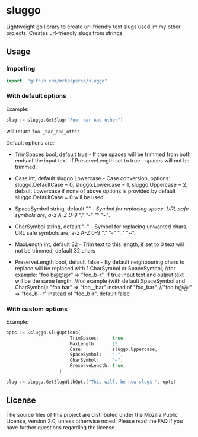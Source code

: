 # sluggo
Lightweight go library to create url-friendly text slugs used im my other projects.
Creates url-friendly slugs from strings.

## Usage 
### Importing
```go
import 	"github.com/mrkacperso/sluggo"
```
### With default options
Example:
```go
slug := sluggo.GetSlug("Foo, bar And other")
```
will return
`foo-_bar_and_other`

Default options are:
 - TrimSpaces bool, default true -
 If true spaces will be trimmed from both ends of the input text. If PreserveLength set to true - spaces will not be trimmed.

 - Case int, default sluggo.Lowercase - Case conversion, options: 
 sluggo.DefaultCase = 0, sluggo.Lowercase = 1, sluggo.Uppercase = 2, default Lowercase
 if none of above options is provided by default sluggo.DefaultCase = 0 will be used.

 - SpaceSymbol string, default "_" - Symbol for replacing space. URL safe symbols are; a-z A-Z 0-9 "." "-" "_" "~".

 - CharSymbol string, default "-" - Symbol for replacing unwanted chars.  URL safe symbols are; a-z A-Z 0-9 "." "-" "_" "~".

 - MaxLength int, default 32 - Trim text to this length, if set to 0 text will not be trimmed, default 32 chars

 - PreserveLength bool, default false - By default neighbouring chars to replace will be replaced with 1 CharSymbol or SpaceSymbol,
	//for example: "foo  b@@@r" => "foo_b-r". If true input text and output text will be the same length,
	//for example (with default SpaceSymbol and CharSymbol): "foo  bar" => "foo__bar" instead of "foo_bar",
	//"foo b@@r" => "foo_b--r" instead of "foo_b-r", default false

### With custom options
Example:
```go
opts := &sluggo.SlugOptions{
               			TrimSpaces:     true,
               			MaxLength:      15,
               			Case:           sluggo.Uppercase,
               			SpaceSymbol:    "-",
               			CharSymbol:     "~",
               			PreserveLength: true,
               		}

slug := sluggo.GetSlugWithOpts("This will, be new slug$ ", opts)
```

## License
The source files of this project are distributed under the Mozilla Public License, version 2.0, unless otherwise noted. Please read the FAQ if you have further questions regarding the license.